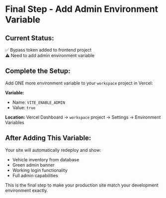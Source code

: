 # Final Step - Add Admin Environment Variable

## Current Status:
✅ Bypass token added to frontend project  
⚠️ Need to add admin environment variable

## Complete the Setup:

Add ONE more environment variable to your `workspace` project in Vercel:

**Variable:**
- Name: `VITE_ENABLE_ADMIN`
- Value: `true`

**Location:** Vercel Dashboard → `workspace` project → Settings → Environment Variables

## After Adding This Variable:
Your site will automatically redeploy and show:
- Vehicle inventory from database
- Green admin banner 
- Working login functionality
- Full admin capabilities

This is the final step to make your production site match your development environment exactly.